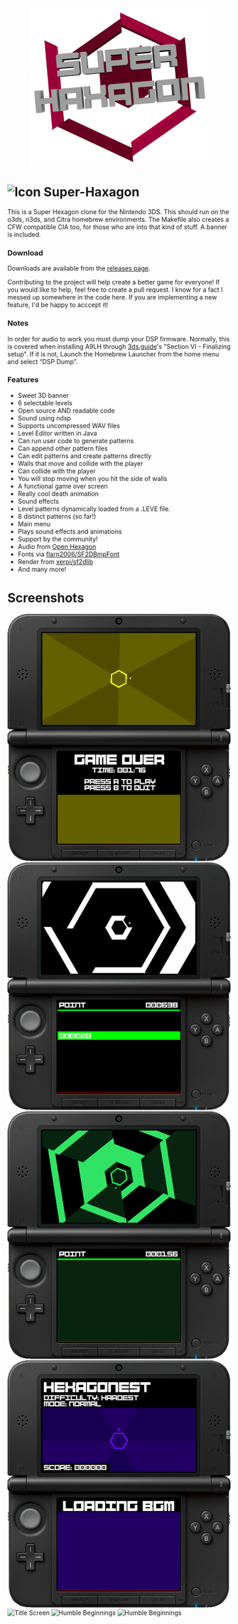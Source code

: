 <p align="center"><img style="text-align:center" src="./media/rendersmall.png" alt="Banner Render" title="Banner Render"/></p>

# ![Icon](./resource/icon.png "Icon") Super-Haxagon

This is a Super Hexagon clone for the Nintendo 3DS. This should run on the o3ds, n3ds, and Citra homebrew environments. The Makefile also creates a CFW compatible CIA too, for those who are into that kind of stuff. A banner is included.

### Download

Downloads are available from the [releases page](https://github.com/RedInquisitive/Super-Haxagon/releases).

Contributing to the project will help create a better game for everyone! If you would like to help, feel free to create a pull request. I know for a fact I messed up somewhere in the code here. If you are implementing a new feature, I'd be happy to acccept it! 

### Notes

In order for audio to work you must dump your DSP firmware. Normally, this is covered when installing A9LH through [3ds.guide](https://3ds.guide/installing-arm9loaderhax#section-vi---finalizing-setup)'s "Section VI - Finalizing setup". If it is not, Launch the Homebrew Launcher from the home menu and select “DSP Dump”.

### Features

 * Sweet 3D banner
 * 6 selectable levels
 * Open source AND readable code
 * Sound using ndsp
  * Supports uncompressed WAV files
 * Level Editor written in Java
  * Can run user code to generate patterns
  * Can append other pattern files
  * Can edit patterns and create patterns directly
 * Walls that move and collide with the player
  * Can collide with the player
  * You will stop moving when you hit the side of walls
 * A functional game over screen
  * Really cool death animation
  * Sound effects
 * Level patterns dynamically loaded from a .LEVE file.
  * 8 distinct patterns (so far!)
 * Main menu
  * Plays sound effects and animations
 * Support by the community!
  * Audio from [Open Hexagon](http://vittorioromeo.info/projects.html)
  * Fonts via [flarn2006/SF2DBmpFont](https://github.com/flarn2006/SF2DBmpFont)
  * Render from [xerpi/sf2dlib](https://github.com/xerpi/sf2dlib)
  * And many more!

# Screenshots

![Game Over](./media/scr_7_MERGED.png "NOT AGAIN!")
![Walls](./media/scr_6_MERGED.png "The walls move twoards you!")
![Spirallll!](./media/scr_4_MERGED.png "Spiralllll!")
![Music](./media/scr_5_MERGED.png "Music!")
![Title Screen](./media/scr_3_MERGED.png "One of the many modes")
![Humble Beginnings](./media/scr_2_MERGED.png "Human Arrow")
![Humble Beginnings](./media/scr_1_MERGED.png "Screenshot")

